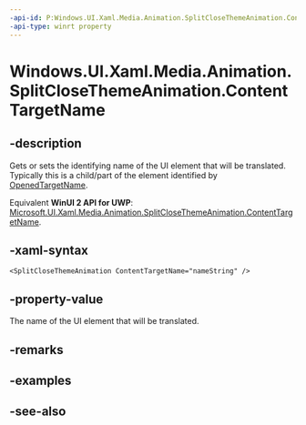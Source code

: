 ```yaml
---
-api-id: P:Windows.UI.Xaml.Media.Animation.SplitCloseThemeAnimation.ContentTargetName
-api-type: winrt property
---
```


<!-- Property syntax
public string ContentTargetName { get;  set; }
-->

# Windows.UI.Xaml.Media.Animation.SplitCloseThemeAnimation.ContentTargetName

## -description
Gets or sets the identifying name of the UI element that will be translated. Typically this is a child/part of the element identified by [OpenedTargetName](splitclosethemeanimation_openedtargetname.md).

Equivalent **WinUI 2 API for UWP**: [Microsoft.UI.Xaml.Media.Animation.SplitCloseThemeAnimation.ContentTargetName](/windows/winui/api/microsoft.ui.xaml.media.animation.splitclosethemeanimation.contenttargetname).

## -xaml-syntax
```xaml
<SplitCloseThemeAnimation ContentTargetName="nameString" />
```


## -property-value
The name of the UI element that will be translated.

## -remarks

## -examples

## -see-also
